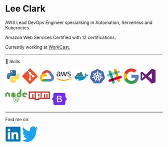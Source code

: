 <h1>Lee Clark </h1> <a href="https://www.leeclark.co.uk/"></a>

AWS Lead DevOps Engineer specialising in Automation, Serverless and Kubernetes. 

Amazon Web Services Certified with 12 certifications. 

Currently working at <a href="https://www.workcast.com/">WorkCast.</a>

---
🧰 Skills

<img src="https://github.com/devicons/devicon/blob/master/icons/python/python-original.svg" alt="python incn" width="50" height="50" /> <img src="https://github.com/devicons/devicon/blob/master/icons/git/git-original.svg" alt="Git logo icon" width="50" height="50" /> <img src="https://github.com/devicons/devicon/blob/master/icons/googlecloud/googlecloud-original.svg" alt="Google Cloud logo icon" width="50" height="50" /> <img src="https://github.com/devicons/devicon/blob/master/icons/amazonwebservices/amazonwebservices-original.svg" alt="AWS Logo" width="50" height="50"/> <img src="https://github.com/devicons/devicon/blob/master/icons/docker/docker-original.svg" alt="docker logo" width="50" height="50" /> <img src="https://github.com/devicons/devicon/blob/master/icons/kubernetes/kubernetes-plain.svg" alt="Kubernetes" width="50" height="50" /> <img src="https://github.com/devicons/devicon/blob/master/icons/slack/slack-original.svg" alt="slack communication tool logo" width="50" height="50" /> <img src="https://github.com/devicons/devicon/blob/master/icons/google/google-original.svg" alt="google logo" width="50" height="50" /> <img src="https://github.com/devicons/devicon/blob/master/icons/visualstudio/visualstudio-plain.svg" alt="visual studio code logo" width="50" height="50" /> <img src="https://github.com/devicons/devicon/blob/master/icons/nodejs/nodejs-plain-wordmark.svg" alt="node js logo" width="70" height="70" /> <img src="https://github.com/devicons/devicon/blob/master/icons/npm/npm-original-wordmark.svg" alt="npm logo" width="70" height="70" /> <img src="https://github.com/devicons/devicon/blob/master/icons/bootstrap/bootstrap-plain.svg" alt="bootstrap logo" width="50" height="50" />

---

Find me on: 

<a href="https://www.linkedin.com/in/lee-clark-511b221bb/"><img src="https://github.com/devicons/devicon/blob/master/icons/linkedin/linkedin-original.svg" alt="linkedin logo icon" width="50" height="50" /></a> <a href="https://twitter.com/awsleec"><img src="https://github.com/devicons/devicon/blob/master/icons/twitter/twitter-original.svg" alt="twitter logo icon" width="50" height="50" /></a>
<!---
Here are some ideas to get you started:
